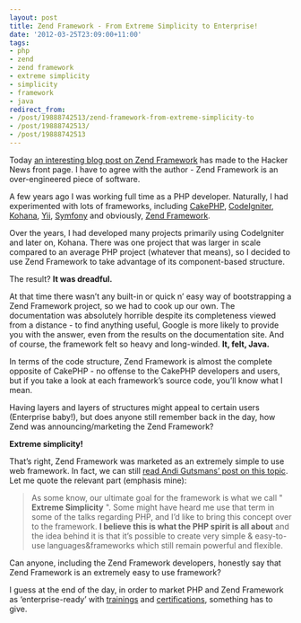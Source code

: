 ```yaml
---
layout: post
title: Zend Framework - From Extreme Simplicity to Enterprise!
date: '2012-03-25T23:09:00+11:00'
tags:
- php
- zend
- zend framework
- extreme simplicity
- simplicity
- framework
- java
redirect_from:
- /post/19888742513/zend-framework-from-extreme-simplicity-to
- /post/19888742513/
- /post/19888742513
---
```

Today [an interesting blog post on Zend Framework](http://www.alexhudson.com/2012/03/24/a-fond-farewell-to-zend-framework/) has made to the Hacker News front page. I have to agree with the author - Zend Framework is an over-engineered piece of software.

A few years ago I was working full time as a PHP developer. Naturally, I had experimented with lots of frameworks, including [CakePHP](http://cakephp.org/), [CodeIgniter](http://codeigniter.com/), [Kohana](http://kohanaframework.org/), [Yii](http://www.yiiframework.com/), [Symfony](http://www.symfony-project.org/) and obviously, [Zend Framework](http://framework.zend.com/).

Over the years, I had developed many projects primarily using CodeIgniter and later on, Kohana. There was one project that was larger in scale compared to an average PHP project (whatever that means), so I decided to use Zend Framework to take advantage of its component-based structure.

The result? **It was dreadful.**


At that time there wasn’t any built-in or quick n’ easy way of bootstrapping a Zend Framework project, so we had to cook up our own. The documentation was absolutely horrible despite its completeness viewed from a distance - to find anything useful, Google is more likely to provide you with the answer, even from the results on the documentation site. And of course, the framework felt so heavy and long-winded. **It, felt, Java.**

In terms of the code structure, Zend Framework is almost the complete opposite of CakePHP - no offense to the CakePHP developers and users, but if you take a look at each framework’s source code, you’ll know what I mean.

Having layers and layers of structures might appeal to certain users (Enterprise baby!), but does anyone still remember back in the day, how Zend was announcing/marketing the Zend Framework?

**Extreme simplicity!**

That’s right, Zend Framework was marketed as an extremely simple to use web framework. In fact, we can still [read Andi Gutsmans’ post on this topic](http://andigutmans.blogspot.com.au/2005/10/zend-framework-post-is-too-long-so.html). Let me quote the relevant part (emphasis mine):

> As some know, our ultimate goal for the framework is what we call " **Extreme Simplicity** ". Some might have heard me use that term in some of the talks regarding PHP, and I’d like to bring this concept over to the framework. **I believe this is what the PHP spirit is all about** and the idea behind it is that it’s possible to create very simple & easy-to-use languages&frameworks which still remain powerful and flexible.

Can anyone, including the Zend Framework developers, honestly say that Zend Framework is an extremely easy to use framework?

I guess at the end of the day, in order to market PHP and Zend Framework as ‘enterprise-ready’ with [trainings](http://www.zend.com/services/training/course-catalog/zend-framework) and [certifications](http://www.zend.com/services/certification/framework/), something has to give.

